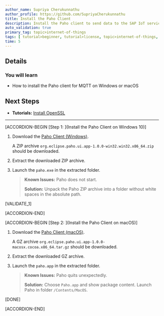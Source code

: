 ```yaml
---
author_name: Supriya Cherukunnathu
author_profile: https://github.com/SupriyaCherukunnathu
title: Install the Paho Client
description: Install the Paho client to send data to the SAP IoT services for SAP BTP Cloud using MQTT and REST.
auto_validation: true
primary_tag: topic>internet-of-things
tags: [ tutorial>beginner, tutorial>license, topic>internet-of-things, topic>cloud, products>sap-internet-of-things, product>sap-edge-services, products>sap-iot-services for-sap-btp, products>sap-business-technology-platform ]
time: 5
---
```



## Details
### You will learn
- How to install the Paho client for MQTT on Windows or macOS



## Next Steps
- **Tutorials:** [Install OpenSSL](iot-cf-install-openssl)

---

[ACCORDION-BEGIN [Step 1: ](Install the Paho Client on Windows 10)]

1.  Download the [Paho Client (Windows)](http://www.eclipse.org/paho/components/tool//).

    A ZIP archive `org.eclipse.paho.ui.app-1.0.0-win32.win32.x86_64.zip` should be downloaded.

2.  Extract the downloaded ZIP archive.

3.  Launch the `paho.exe` in the extracted folder.

    > **Known Issues:** Paho does not start.
    >
    > **Solution:** Unpack the Paho ZIP archive into a folder without white spaces in the absolute path.

[VALIDATE_1]

[ACCORDION-END]

[ACCORDION-BEGIN [Step 2: ](Install the Paho Client on macOS)]

1.  Download the [Paho Client (macOS)](http://www.eclipse.org/paho/components/tool//).

    A GZ archive `org.eclipse.paho.ui.app-1.0.0-macosx.cocoa.x86_64.tar.gz` should be downloaded.

2.  Extract the downloaded GZ archive.

3.  Launch the `paho.app` in the extracted folder.

    > **Known Issues:** Paho quits unexpectedly.
    >
    > **Solution:** Choose `Paho.app` and show package content. Launch Paho in folder `/Contents/MacOS`.
    >

[DONE]

[ACCORDION-END]
